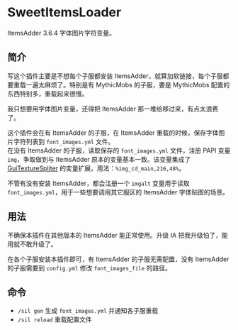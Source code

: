 # SweetItemsLoader

ItemsAdder 3.6.4 字体图片字符变量。

## 简介

写这个插件主要是不想每个子服都安装 ItemsAdder，就算加软链接，每个子服都要重载一遍太麻烦了。特别是有 MythicMobs 的子服，要是 MythicMobs 配置的东西特别多，重载起来很慢。

我只想要用字体图片变量，还得把 ItemsAdder 那一堆给移过来，有点太浪费了。

这个插件会在有 ItemsAdder 的子服，在 ItemsAdder 重载的时候，保存字体图片字符列表到 `font_images.yml` 文件。  
在没有 ItemsAdder 的子服，读取保存的 `font_images.yml` 文件，注册 PAPI 变量 `img`，争取做到与 ItemsAdder 原本的变量基本一致。该变量集成了 [GuiTextureSpliter](https://github.com/MrXiaoM/GuiTextureSpliter) 的变量扩展，用法：`%img_cd_main,216,48%`。

不管有没有安装 ItemsAdder，都会注册一个 `imgalt` 变量用于读取 `font_images.yml`，用于一些想要调用其它服区的 ItemsAdder 字体贴图的场景。

## 用法

不确保本插件在其他版本的 ItemsAdder 能正常使用。升级 IA 把我升级怕了，能用就不敢升级了。

在各个子服安装本插件即可，有 ItemsAdder 的子服无需配置，没有 ItemsAdder 的子服需要到 `config.yml` 修改 `font_images_file` 的路径。

## 命令

+ `/sil gen` 生成 `font_images.yml` 并通知各子服重载
+ `/sil reload` 重载配置文件
